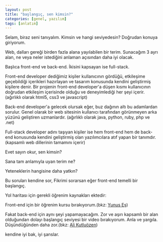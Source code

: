 ```yaml
---
layout: post
title: "başlangıç, sen kimsin?"
categories: [genel, yazılım]
tags: [anlatım]
---
```


Selam, biraz seni tanıyalım. Kimsin ve hangi seviyedesin? Doğrudan konuya giriyorum.

Web, dalları gereği birden fazla alana yayılabilen bir terim. Sunacağım 3 ayrı alan, ne veya neler istediğini anlaman açısından daha iyi olacak.

Başlıca front-end ve back-end. İkisini kapsayan ise full-stack.

Front-end developer dediğimiz kişiler kullanıcının gördüğü, etkileşime geçebildiği içerikleri hazırlayan ve tasarım konusunda kendini geliştirmiş kişilere denir. Bir projenin front-end developer'a düşen kısmı kullanıcının doğrudan etkileşim içerisinde olduğu ve deneyimlediği her şeyi içerir.
(ağırlıklı olarak html5, css3 ve javascript)

Back-end developer'a gelecek olursak eğer, buz dağının altı bu adamlardan sorulur. Genel olarak bir web sitesinin kullanıcı tarafından görünmeyen arka yüzünü geliştiren uzmanlardır.
(ağırlıklı olarak java, python, ruby, php ve .net)

Full-stack developer adını taşıyan kişiler ise hem front-end hem de back-end konusunda kendini geliştirmiş olan yazılımcılara atıf yapan bir tanımdır.
(kapsamlı web dillerinin tamamını içerir)

Evet sayın okur, sen kimsin?

Sana tam anlamıyla uyan terim ne?

Yeteneklerin hangisine daha yatkın?

Bu soruları kendine sor, Fikrimi sorarsan eğer front-end temelli bir başlangıç.

Yol haritası için gerekli öğrenim kaynakları ektedir:

Front-end için bir öğrenim kursu bırakıyorum.(bkz: [Yunus Eş](https://youtube.com/playlist?list=PLYE3jV7UyBBeGeJlQuZWWoC7PL8zyI9OP))

Fakat back-end için aynı şeyi yapamayacağım. Zor ve aşırı kapsamlı bir alan olduğundan dolayı başlangıç seviyesi bir video bırakıyorum. Anla ve yargıla. Düşündüğünden daha zor.(bkz: [Ali Kutluözen](https://youtu.be/4ESSzhNyutI))

kendine iyi bak, iyi şanslar.
